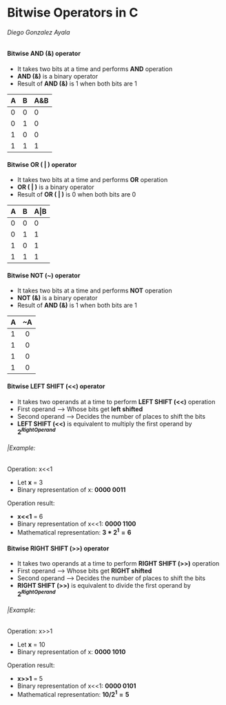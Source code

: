 # Bitwise Operators in C
###### Diego Gonzalez Ayala
#### Bitwise **AND (&**) operator

* It takes two bits at a time and performs **AND** operation
* **AND (&)** is a binary operator
* Result of **AND (&)** is 1 when both bits are 1

| A | B | A&B |
|---|---|-----|
| 0 | 0 | 0   |
| 0 | 1 | 0   |
| 1 | 0 | 0   |
| 1 | 1 | 1   |


#### Bitwise **OR ( | )** operator

* It takes two bits at a time and performs **OR** operation
* **OR ( | )** is a binary operator
* Result of **OR ( | )** is 0 when both bits are 0

| A | B | A\|B |
|---|---|------|
| 0 | 0 | 0    |
| 0 | 1 | 1    |
| 1 | 0 | 1    |
| 1 | 1 | 1    |

#### Bitwise **NOT (~**) operator

* It takes two bits at a time and performs **NOT** operation
* **NOT (&)** is a binary operator
* Result of **AND (&)** is 1 when both bits are 1

| A | ~A |
|---|:--:|
| 1 | 0  |
| 1 | 0  |
| 1 | 0  |
| 1 | 0  |

#### Bitwise **LEFT SHIFT (<<)** operator

* It takes two operands at a time to perform **LEFT SHIFT (<<)** operation
* First operand --> Whose bits get **left shifted**
* Second operand --> Decides the number of places to shift the bits
* **LEFT SHIFT (<<)** is equivalent to multiply the first operand by **$2^{RightOperand}$**

###### |Example:

Operation: x<<1

* Let **x** = 3
* Binary representation of x: **0000 0011**

Operation result: 

* **x<<1** = 6
* Binary representation of x<<1: **0000 1100**
* Mathematical representation: **$3*2^1 = 6$**

#### Bitwise **RIGHT SHIFT (>>)** operator

* It takes two operands at a time to perform **RIGHT SHIFT (>>)** operation
* First operand --> Whose bits get **RIGHT shifted**
* Second operand --> Decides the number of places to shift the bits
* **RIGHT SHIFT (>>)** is equivalent to divide the first operand by **$2^{RightOperand}$**

###### |Example:

Operation: x>>1

* Let **x** = 10
* Binary representation of x: **0000 1010**

Operation result: 

* **x>>1** = 5
* Binary representation of x<<1: **0000 0101**
* Mathematical representation: **$10/2^1 = 5$**
  


